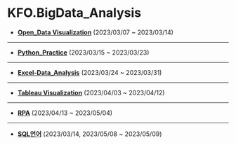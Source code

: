 # KFO.BigData_Analysis

* <b>[Open_Data Visualization](https://github.com/Sehun-github/KFO.BigData_Analysis/tree/main/Open_Data%20Visualization)</b> (2023/03/07 ~ 2023/03/14)

----------------------------------------------------

* <b>[Python_Practice](https://github.com/Sehun-github/KFO.BigData_Analysis/tree/main/Python_basic)</b> (2023/03/15 ~ 2023/03/23)
----------------------------------------------------

* <b>[Excel-Data_Analysis](https://github.com/Sehun-github/KFO.BigData_Analysis/tree/main/Excel)</b> (2023/03/24 ~ 2023/03/31)

----------------------------------------------------

* <b>[Tableau Visualization](https://github.com/Sehun-github/KFO.BigData_Analysis/tree/main/Tableau_Visualization)</b> (2023/04/03 ~ 2023/04/12)
----------------------------------------------------

* <b>[RPA](https://github.com/Sehun-github/KFO.BigData_Analysis/tree/main/RPA)</b> (2023/04/13 ~ 2023/05/04)
----------------------------------------------------

* <b>[SQL언어](https://github.com/Sehun-github/KFO.BigData_Analysis/tree/main/SQL)</b> (2023/03/14, 2023/05/08 ~ 2023/05/09)
